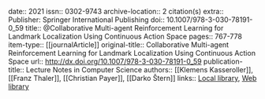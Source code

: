 date:: 2021
issn:: 0302-9743
archive-location:: 2 citation(s)
extra:: Publisher: Springer International Publishing
doi:: 10.1007/978-3-030-78191-0_59
title:: @Collaborative Multi-agent Reinforcement Learning for Landmark Localization Using Continuous Action Space
pages:: 767-778
item-type:: [[journalArticle]]
original-title:: Collaborative Multi-agent Reinforcement Learning for Landmark Localization Using Continuous Action Space
url:: http://dx.doi.org/10.1007/978-3-030-78191-0_59
publication-title:: Lecture Notes in Computer Science
authors:: [[Klemens Kasseroller]], [[Franz Thaler]], [[Christian Payer]], [[Darko Štern]]
links:: [Local library](zotero://select/library/items/9NPVXW8Y), [Web library](https://www.zotero.org/users/8746250/items/9NPVXW8Y)
